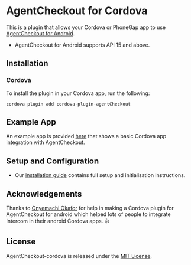
# AgentCheckout for Cordova

This is a plugin that allows your Cordova or PhoneGap app to use [AgentCheckout for Android](https://github.com/intercom/intercom-android).

* AgentCheckout for Android supports API 15 and above.

## Installation

### Cordova

To install the plugin in your Cordova app, run the following:
```script
cordova plugin add cordova-plugin-agentCheckout
```

## Example App

An example app is provided [here](https://github.com/rayjadore/cordova-agentCheckout/tree/master/Example) that shows a basic Cordova app integration with AgentCheckout.

## Setup and Configuration

* Our [installation guide](https://developer.shoptopup.com/docs//cordova-phonegap-installation) contains full setup and initialisation instructions.


## Acknowledgements

Thanks to [Onyemachi Okafor](https://github.com/peerwaya) for help in making a Cordova plugin for AgentCheckout for android which helped lots of people to integrate Intercom in their android Cordova apps. 👍

## License

AgentCheckout-cordova is released under the [MIT License](http://www.opensource.org/licenses/MIT).
